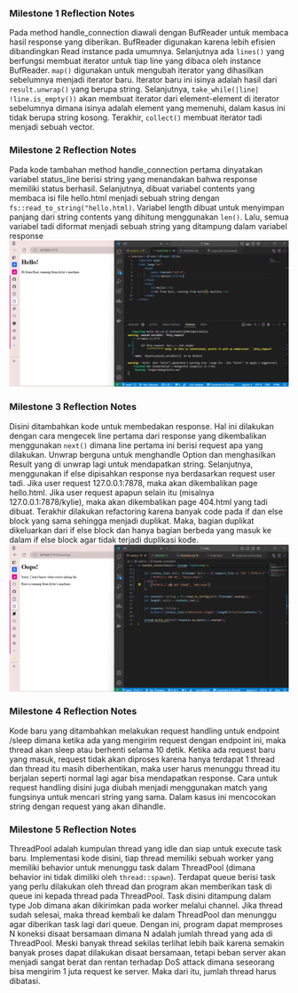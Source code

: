 ### Milestone 1 Reflection Notes
Pada method handle_connection diawali dengan BufReader untuk membaca hasil response yang diberikan. BufReader digunakan karena lebih efisien dibandingkan Read instance pada umumnya. Selanjutnya ada ```lines()``` yang berfungsi membuat iterator untuk tiap line yang dibaca oleh instance BufReader. ```map()``` digunakan untuk mengubah iterator yang dihasilkan sebelumnya menjadi iterator baru. Iterator baru ini isinya adalah hasil dari ```result.unwrap()``` yang berupa string. Selanjutnya, ```take_while(|line| !line.is_empty())``` akan membuat iterator dari element-element di iterator sebelumnya dimana isinya adalah element yang memenuhi, dalam kasus ini tidak berupa string kosong. Terakhir, ```collect()``` membuat iterator tadi menjadi sebuah vector.

### Milestone 2 Reflection Notes
Pada kode tambahan method handle_connection pertama dinyatakan variabel status_line berisi string yang menandakan bahwa response memiliki status berhasil. Selanjutnya, dibuat variabel contents yang membaca isi file hello.html menjadi sebuah string dengan ```fs::read_to_string("hello.html)```. Variabel length dibuat untuk menyimpan panjang dari string contents yang dihitung menggunakan ```len()```. Lalu, semua variabel tadi diformat menjadi sebuah string yang ditampung dalam variabel response
![Commit 2 screen capture](images/commit2.png)

### Milestone 3 Reflection Notes
Disini ditambahkan kode untuk membedakan response. Hal ini dilakukan dengan cara mengecek line pertama dari response yang dikembalikan menggunakan ```next()``` dimana line pertama ini berisi request apa yang dilakukan. Unwrap berguna untuk menghandle Option dan menghasilkan Result yang di unwrap lagi untuk mendapatkan string. Selanjutnya, menggunakan if else dipisahkan response nya berdasarkan request user tadi. Jika user request 127.0.0.1:7878, maka akan dikembalikan page hello.html. Jika user request apapun selain itu (misalnya 127.0.0.1:7878/kylie), maka akan dikembalikan page 404.html yang tadi dibuat. Terakhir dilakukan refactoring karena banyak code pada if dan else block yang sama sehingga menjadi duplikat. Maka, bagian duplikat dikeluarkan dari if else block dan hanya bagian berbeda yang masuk ke dalam if else block agar tidak terjadi duplikasi kode.
![Commit 3 screen capture](images/commit3.png)

### Milestone 4 Reflection Notes
Kode baru yang ditambahkan melakukan request handling untuk endpoint /sleep dimana ketika ada yang mengirim request dengan endpoint ini, maka thread akan sleep atau berhenti selama 10 detik. Ketika ada request baru yang masuk, request tidak akan diproses karena hanya terdapat 1 thread dan thread itu masih diberhentikan, maka user harus menunggu thread itu berjalan seperti normal lagi agar bisa mendapatkan response. Cara untuk request handling disini juga diubah menjadi menggunakan match yang fungsinya untuk mencari string yang sama. Dalam kasus ini mencocokan string dengan request yang akan dihandle.

### Milestone 5 Reflection Notes
ThreadPool adalah kumpulan thread yang idle dan siap untuk execute task baru. Implementasi kode disini, tiap thread memiliki sebuah worker yang memiliki behavior untuk menunggu task dalam ThreadPool (dimana behavior ini tidak dimiliki oleh ```thread::spawn```). Terdapat queue berisi task yang perlu dilakukan oleh thread dan program akan memberikan task di queue ini kepada thread pada ThreadPool. Task disini ditampung dalam type Job dimana akan dikirimkan pada worker melalui channel. Jika thread sudah selesai, maka thread kembali ke dalam ThreadPool dan menunggu agar diberikan task lagi dari queue. Dengan ini, program dapat memproses N koneksi disaat bersamaan dimana N adalah jumlah thread yang ada di ThreadPool. Meski banyak thread sekilas terlihat lebih baik karena semakin banyak proses dapat dilakukan disaat bersamaan, tetapi beban server akan menjadi sangat berat dan rentan terhadap DoS attack dimana seseorang bisa mengirim 1 juta request ke server. Maka dari itu, jumlah thread harus dibatasi.
